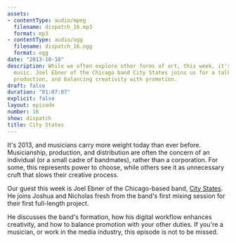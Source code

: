 ```yaml
---
assets:
- contentType: audio/mpeg
  filename: dispatch_16.mp3
  format: mp3
- contentType: audio/ogg
  filename: dispatch_16.ogg
  format: ogg
date: "2013-10-18"
description: While we often explore other forms of art, this week, it's all about
  music. Joel Ebner of the Chicago band City States joins us for a talk about musicianship,
  production, and balancing creativity with promotion.
draft: false
duration: "01:07:07"
explicit: false
layout: episode
number: 16
show: dispatch
title: City States
---
```

It's 2013, and musicians carry more weight today than ever before. Musicianship, production, and distribution are often the concern of an individual (or a small cadre of bandmates), rather than a corporation. For some, this represents power to choose, while others see it as unnecessary cruft that slows their creative process.

Our guest this week is Joel Ebner of the Chicago-based band, [City States](http://citystatesmusic.com). He joins Joshua and Nicholas fresh from the band's first mixing session for their first full-length project.

He discusses the band's formation, how his digital workflow enhances creativity, and how to balance promotion with your other duties. If you're a musician, or work in the media industry, this episode is not to be missed.